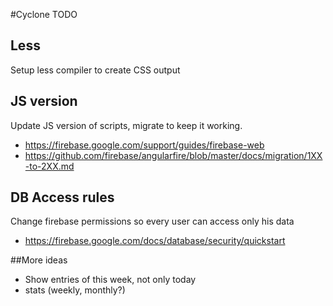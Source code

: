 #Cyclone TODO

## Less
Setup less compiler to create CSS output

## JS version
Update JS version of scripts, migrate to keep it working.

 * https://firebase.google.com/support/guides/firebase-web
 * https://github.com/firebase/angularfire/blob/master/docs/migration/1XX-to-2XX.md

## DB Access rules
Change firebase permissions so every user can access only his data
 * https://firebase.google.com/docs/database/security/quickstart
 

##More ideas
 * Show entries of this week, not only today
 * stats (weekly, monthly?)